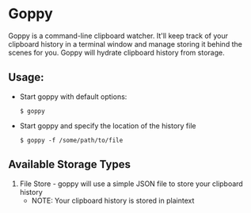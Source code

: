 Goppy
=============

Goppy is a command-line clipboard watcher. It'll keep track of your clipboard history in a terminal window and manage storing it behind the scenes for you. Goppy will hydrate clipboard history from storage.

## Usage:

* Start goppy with default options: 

    `$ goppy`
    
* Start goppy and specify the location of the history file

    `$ goppy -f /some/path/to/file`

## Available Storage Types

1. File Store - goppy will use a simple JSON file to store your clipboard history
    - NOTE: Your clipboard history is stored in plaintext
